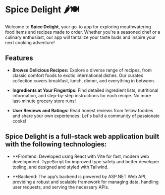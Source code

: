 
# Spice Delight 🌶️🍽️

Welcome to **Spice Delight**, your go-to app for exploring mouthwatering food items and recipes made to order. Whether you're a seasoned chef or a culinary enthusiast, our app will tantalize your taste buds and inspire your next cooking adventure!

## Features

- **Browse Delicious Recipes:** Explore a diverse range of recipes, from classic comfort foods to exotic international dishes. Our curated collection covers breakfast, lunch, dinner, and everything in between.

- **Ingredients at Your Fingertips:** Find detailed ingredient lists, nutritional information, and step-by-step instructions for each recipe. No more last-minute grocery store runs!

- **User Reviews and Ratings:** Read honest reviews from fellow foodies and share your own experiences. Let's build a community of passionate cooks!

## Spice Delight is a full-stack web application built with the following technologies:

- **Frontend: Developed using React with Vite for fast, modern web development. TypeScript for improved type safety and better developer tooling, and designed and styled with Tailwind.

- **Backend: The app’s backend is powered by ASP.NET Web API, providing a robust and scalable framework for managing data, handling user requests, and serving the necessary APIs.
